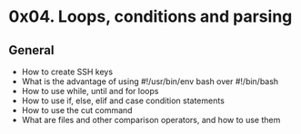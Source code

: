 # 0x04. Loops, conditions and parsing

## General
 - How to create SSH keys
 - What is the advantage of using #!/usr/bin/env bash over #!/bin/bash
 - How to use while, until and for loops
 - How to use if, else, elif and case condition statements
 - How to use the cut command
 - What are files and other comparison operators, and how to use them
